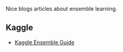 Nice blogs articles about ensemble learning.

## Kaggle
* [Kaggle Ensemble Guide](http://mlwave.com/kaggle-ensembling-guide/)
